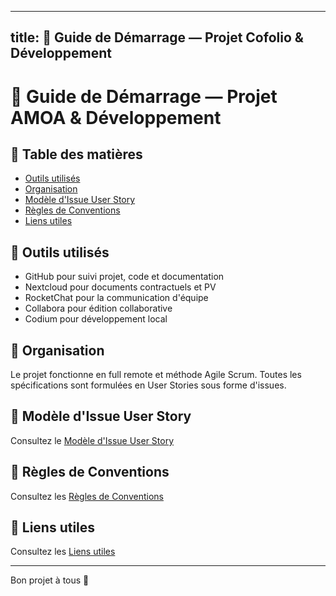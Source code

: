 
---
title: 📖 Guide de Démarrage — Projet Cofolio & Développement
---

# 📖 Guide de Démarrage — Projet AMOA & Développement

## 📌 Table des matières
- [Outils utilisés](#outils-utilisés)
- [Organisation](#organisation)
- [Modèle d'Issue User Story](modele-user-story.md)
- [Règles de Conventions](conventions.md)
- [Liens utiles](liens-utiles.md)

## 📌 Outils utilisés

- GitHub pour suivi projet, code et documentation
- Nextcloud pour documents contractuels et PV
- RocketChat pour la communication d'équipe
- Collabora pour édition collaborative
- Codium pour développement local

## 📌 Organisation

Le projet fonctionne en full remote et méthode Agile Scrum.
Toutes les spécifications sont formulées en User Stories sous forme d'issues.

## 📌 Modèle d'Issue User Story

Consultez le [Modèle d'Issue User Story](modele-user-story.md)

## 📌 Règles de Conventions

Consultez les [Règles de Conventions](conventions.md)

## 📌 Liens utiles

Consultez les [Liens utiles](liens-utiles.md)

---

Bon projet à tous 🚀
